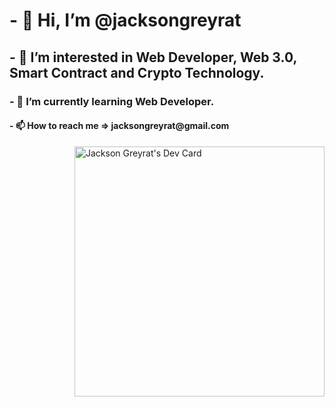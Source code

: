 <div align="left">
  <h1>- 👋 Hi, I’m @jacksongreyrat</h1>
  <h2>- 👀 I’m interested in Web Developer, Web 3.0, Smart Contract and Crypto Technology.</h2>
  <h3>- 🌱 I’m currently learning Web Developer.</h3>
  <h4>- 📫 How to reach me => jacksongreyrat@gmail.com</h4>
    
<a href="https://app.daily.dev/jacksongreyrat" target="_blank">
  <img src="https://api.daily.dev/devcards/8a272dd6b3594cf7bad51e59a93b0f1f.png?r=iep" 
       width="400" 
       align="right"
       alt="Jackson Greyrat's Dev Card"/></a>
</div>

<!---
jacksongreyrat/jacksongreyrat is a ✨ special ✨ repository because its `README.md` (this file) appears on your GitHub profile.
You can click the Preview link to take a look at your changes.
--->
